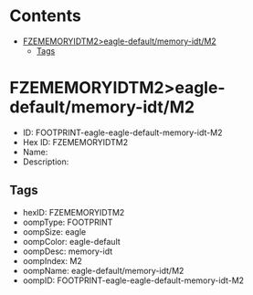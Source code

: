 



Contents
========

* [FZEMEMORYIDTM2>eagle-default/memory-idt/M2](#fzememoryidtm2eagle-defaultmemory-idtm2)
	* [Tags](#tags)

# FZEMEMORYIDTM2>eagle-default/memory-idt/M2

- ID: FOOTPRINT-eagle-eagle-default-memory-idt-M2
- Hex ID: FZEMEMORYIDTM2
- Name: 
- Description: 

## Tags

- hexID: FZEMEMORYIDTM2
- oompType: FOOTPRINT
- oompSize: eagle
- oompColor: eagle-default
- oompDesc: memory-idt
- oompIndex: M2
- oompName: eagle-default/memory-idt/M2
- oompID: FOOTPRINT-eagle-eagle-default-memory-idt-M2
